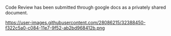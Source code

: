 Code Review has been submitted through google docs as a privately shared document.

https://user-images.githubusercontent.com/28086215/32388450-f322c5a0-c084-11e7-9f52-ab2bd968412b.png
